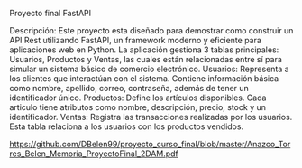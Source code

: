 Proyecto final FastAPI

Descripción:
Este proyecto esta diseñado para demostrar como construir un API Rest utilizando FastAPI, un framework moderno y eficiente para aplicaciones web en Python.
La aplicación gestiona 3 tablas principales: Usuarios, Productos y Ventas, las cuales están relacionadas entre sí para simular un sistema básico de comercio electrónico.
Usuarios:
Representa a los clientes que interactúan con el sistema. Contiene información básica como nombre, apellido, correo, contraseña, además de tener un identificador único.
Productos:
Define los artículos disponibles. Cada articulo tiene atributos como nombre, descripción, precio, stock y un identificador.
Ventas:
Registra las transacciones realizadas por los usuarios. Esta tabla relaciona a los usuarios con los productos vendidos.

https://github.com/DBelen99/proyecto_curso_final/blob/master/Anazco_Torres_Belen_Memoria_ProyectoFinal_2DAM.pdf

